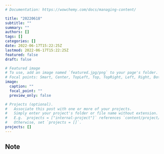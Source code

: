 ```yaml
---
# Documentation: https://wowchemy.com/docs/managing-content/

title: "20220618"
subtitle: ""
summary: ""
authors: []
tags: []
categories: []
date: 2022-06-17T15:22:25Z
lastmod: 2022-06-17T15:22:25Z
featured: false
draft: false

# Featured image
# To use, add an image named `featured.jpg/png` to your page's folder.
# Focal points: Smart, Center, TopLeft, Top, TopRight, Left, Right, BottomLeft, Bottom, BottomRight.
image:
  caption: ""
  focal_point: ""
  preview_only: false

# Projects (optional).
#   Associate this post with one or more of your projects.
#   Simply enter your project's folder or file name without extension.
#   E.g. `projects = ["internal-project"]` references `content/project/deep-learning/index.md`.
#   Otherwise, set `projects = []`.
projects: []
---
```


## Note

